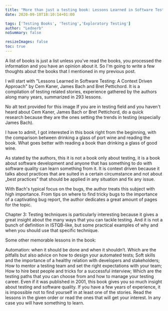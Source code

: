 ```yaml
---
title: "More than just a testing book: Lessons Learned in Software Testing: A Context Driven Approach"
date: 2020-09-10T18:10:14+01:00

tags: ['Testing Books', 'Testing','Exploratory Testing']
author: "Lednerb"
noSummary: false

resizeImages: false
toc: true
---
```

A list of books is just a list unless you've read the books, you processed the information and you have an opinion about it. So I'm going to write a few thoughts about the books that I mentioned in my previous post.

I will start with "Lessons Learned in Software Testing: A Context Driven Approach" by Cem Kaner, James Bach and Bret Pettichord. It is a compilation of testing related stories, experience gathered by the authors along many years, summarized in 293 lessons.

No alt text provided for this image
If you are in testing field and you haven't heard about Cem Kaner, James Bach or Bret Pettichord, do a quick research because they are the ones setting the trends in testing (especially James Bach).

I have to admit, I got interested in this book right from the beginning, with the comparison between drinking a glass of port wine and reading the book. What goes better with reading a book than drinking a glass of good wine.

As stated by the authors, this it is not a book only about testing, it is a book about software development and anyone that has something to do with software quality can learn something from it. It is context driven because it talks about practices that are suited in a certain circumstance and not about „best practices” that should be applied in any situation and fix any issue.

With Bach's typical focus on the bugs, the author treats this subject with high importance. From tips on where to find tricky bugs to the importance of a captivating bug report, the author dedicates a great amount of pages for the topic.

Chapter 3: Testing techniques is particularly interesting because it gives a great insight about the many ways that you can tackle testing. And it is not a bunch of definition in ISTQB-like, but some practical examples of why and when you should use that specific technique.

Some other memorable lessons in the book:

Automation: when it should be done and when it shouldn’t. Which are the pitfalls but also advice on how to design your automated tests;
Soft skills and the importance of a healthy relation with developers and stakeholders;
How to mentor a testing team and set the right expectations with your team;
How to hire best people and tricks for a successful interview;
Which are the testing paths that you can choose from and how to manage your testing career.
Even if it was published in 2001, this book gives you so much insight about testing and software quality. If you have a few years of experience, it is impossible not to find yourself in at least one of the stories. Read the lessons in the given order or read the ones that will get your interest. In any case you will have something to learn.
